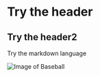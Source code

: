 # Try the header
## Try the header2
Try the markdown language

![Image of Baseball](http://img1.pixiaojiang.com/20190110-015.jpg)
